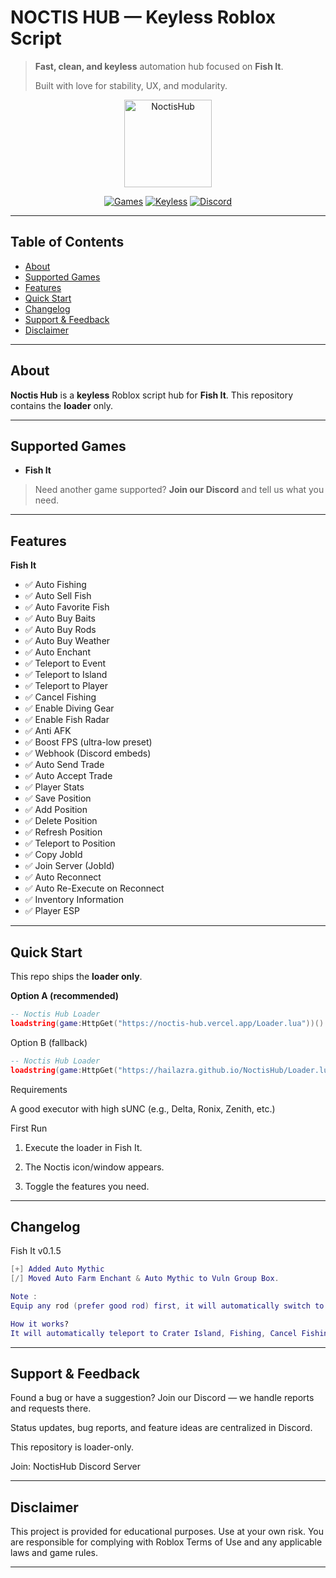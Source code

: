 # NOCTIS HUB — Keyless Roblox Script

> **Fast, clean, and keyless** automation hub focused on **Fish It**.
>
> Built with love for stability, UX, and modularity.

<p align="center">
  <img alt="NoctisHub" src="https://github.com/hailazra/devlogic/blob/main/logo.webp" width="140" />
</p>

<p align="center">
  <a href="#supported-games"><img alt="Games" src="https://img.shields.io/badge/Supported-Fish%20It-1f6feb" /></a>
  <a href="#quick-start"><img alt="Keyless" src="https://img.shields.io/badge/Key-System%3A%20None-10b981" /></a>
  <a href="https://discord.gg/YOUR_INVITE"><img alt="Discord" src="https://img.shields.io/badge/Discord-Join-5865F2" /></a>
</p>

---

## Table of Contents

* [About](#about)
* [Supported Games](#supported-games)
* [Features](#features)
* [Quick Start](#quick-start)
* [Changelog](#changelog)
* [Support & Feedback](#support--feedback)
* [Disclaimer](#disclaimer)

---

## About

**Noctis Hub** is a **keyless** Roblox script hub for **Fish It**. This repository contains the **loader** only.

---

## Supported Games

* **Fish It**

> Need another game supported? **Join our Discord** and tell us what you need.

---

## Features

**Fish It**

* ✅ Auto Fishing
* ✅ Auto Sell Fish
* ✅ Auto Favorite Fish
* ✅ Auto Buy Baits
* ✅ Auto Buy Rods
* ✅ Auto Buy Weather
* ✅ Auto Enchant
* ✅ Teleport to Event
* ✅ Teleport to Island
* ✅ Teleport to Player
* ✅ Cancel Fishing
* ✅ Enable Diving Gear
* ✅ Enable Fish Radar
* ✅ Anti AFK
* ✅ Boost FPS (ultra-low preset)
* ✅ Webhook (Discord embeds)
* ✅ Auto Send Trade
* ✅ Auto Accept Trade
* ✅ Player Stats
* ✅ Save Position
* ✅ Add Position
* ✅ Delete Position
* ✅ Refresh Position
* ✅ Teleport to Position
* ✅ Copy JobId
* ✅ Join Server (JobId)
* ✅ Auto Reconnect
* ✅ Auto Re-Execute on Reconnect
* ✅ Inventory Information
* ✅ Player ESP

---

## Quick Start

This repo ships the **loader only**.

**Option A (recommended)**

```lua
-- Noctis Hub Loader
loadstring(game:HttpGet("https://noctis-hub.vercel.app/Loader.lua"))()
```
Option B (fallback)

```lua
-- Noctis Hub Loader
loadstring(game:HttpGet("https://hailazra.github.io/NoctisHub/Loader.lua"))()
```
Requirements

A good executor with high sUNC (e.g., Delta, Ronix, Zenith, etc.)


First Run

1. Execute the loader in Fish It.


2. The Noctis icon/window appears.


3. Toggle the features you need.




---

## Changelog

Fish It v0.1.5
```lua
[+] Added Auto Mythic
[/] Moved Auto Farm Enchant & Auto Mythic to Vuln Group Box.

Note :
Equip any rod (prefer good rod) first, it will automatically switch to Starter Rod when streak 3x Rare (Cancel) and it will automatically switch again to ur first rod after catch Mythic.

How it works?
It will automatically teleport to Crater Island, Fishing, Cancel Fishing for Rare/Legendary, Switch to Starter Rod and wait to catch Mythic. All full auto.
```


---

## Support & Feedback

Found a bug or have a suggestion? Join our Discord — we handle reports and requests there.

Status updates, bug reports, and feature ideas are centralized in Discord.

This repository is loader-only.


Join: NoctisHub Discord Server


---

## Disclaimer

This project is provided for educational purposes. Use at your own risk. You are responsible for complying with Roblox Terms of Use and any applicable laws and game rules.

---
